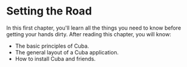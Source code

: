 Setting the Road
================

In this first chapter, you'll learn all the things you need to know before
getting your hands dirty. After reading this chapter, you will know:

* The basic principles of Cuba.
* The general layout of a Cuba application.
* How to install Cuba and friends.
